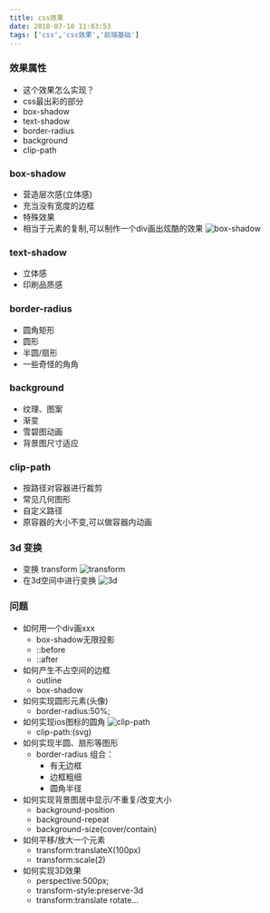 ```yaml
---
title: css效果
date: 2018-07-10 11:03:53
tags: ['css','css效果','前端基础']
---
```

### 效果属性
- 这个效果怎么实现？
- css最出彩的部分
- box-shadow
- text-shadow
- border-radius
- background
- clip-path

### box-shadow
- 营造层次感(立体感)
- 充当没有宽度的边框
- 特殊效果
- 相当于元素的复制,可以制作一个div画出炫酷的效果
![box-shadow](box-shadow.png)
### text-shadow
- 立体感 
- 印刷品质感

### border-radius
- 圆角矩形
- 圆形
- 半圆/扇形
- 一些奇怪的角角

### background
- 纹理、图案
- 渐变
- 雪碧图动画
- 背景图尺寸适应

### clip-path
- 按路径对容器进行裁剪
- 常见几何图形
- 自定义路径
- 原容器的大小不变,可以做容器内动画

### 3d 变换
- 变换 transform
![transform](transform.jpg)
- 在3d空间中进行变换
![3d](3d.jpg)

### 问题
- 如何用一个div画xxx
    - box-shadow无限投影
    - ::before
    - ::after
- 如何产生不占空间的边框
    - outline
    - box-shadow
- 如何实现圆形元素(头像)
    - border-radius:50%;
- 如何实现ios图标的圆角
![clip-path](svg.jpg)
    - clip-path:(svg)
- 如何实现半圆、扇形等图形
    - border-radius 组合：
        - 有无边框
        - 边框粗细
        - 圆角半径
- 如何实现背景图居中显示/不重复/改变大小
    - background-position
    - background-repeat
    - background-size(cover/contain)
- 如何平移/放大一个元素
    - transform:translateX(100px)
    - transform:scale(2)
- 如何实现3D效果
    - perspective:500px;
    - transform-style:preserve-3d
    - transform:translate rotate...


